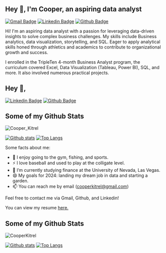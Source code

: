 ## Hey 👋, I'm Cooper, an aspiring data analyst
[![Gmail Badge](https://img.shields.io/badge/-cooperkitrel@gmail.com-c14438?style=flat&logo=Gmail&logoColor=white&link=mailto:cooperkitrel@gmail.com)](mailto:cooperkitrel@gmail.com) 
[![Linkedin Badge](https://img.shields.io/badge/-CooperKitrel-0072b1?style=flat&logo=Linkedin&logoColor=white&link=https://www.linkedin.com/in/CooperKitrel/)](https://www.linkedin.com/in/CooperKitrel/) 
[![Github Badge](https://img.shields.io/badge/-CooperKitrel-grey?style=flat&logo=github&logoColor=white&link=https://github.com/CooperKitrel/)](https://www.github.com/CooperKitrel/) <p align='left'> 
Hi! I'm an aspiring data analyst with a passion for leveraging data-driven insights to solve complex business challenges. My skills include Business analytics, data visualization, storytelling, and SQL.
Eager to apply analytical skills honed through athletics and academics to contribute to organizational growth and success.

I enrolled in the TripleTen 4-month Business Analyst program, the curriculum covered Excel, Data Visualization (Tableau, Power BI), SQL, and more. It also involved numerous practical projects.



## Hey 👋, 
[![Linkedin Badge](https://img.shields.io/badge/-Cooper_Kitrel-0072b1?style=flat&logo=Linkedin&logoColor=white&link=https://www.linkedin.com/in/Cooper_Kitrel/)](https://www.linkedin.com/in/Cooper_Kitrel/) [![Github Badge](https://img.shields.io/badge/-Cooper_Kitrel-grey?style=flat&logo=github&logoColor=white&link=https://github.com/Cooper_Kitrel/)](https://www.github.com/Cooper_Kitrel/) 
## Some of my Github Stats
<p align=left> <img src=https://komarev.com/ghpvc/?username=Cooper_Kitrel alt=Cooper_Kitrel /> </p>

[![Github stats](https://github-readme-stats.vercel.app/api?username=Cooper_Kitrel&show_icons=true&include_all_commits=true)](https://github.com/Cooper_Kitrel/github-readme-stats)
[![Top Langs](https://github-readme-stats.vercel.app/api/top-langs/?username=Cooper_Kitrel&layout=compact)](https://github.com/Cooper_Kitrel/github-readme-stats)



Some facts about me:
- 👀 I enjoy going to the gym, fishing, and sports.
- ⚡ I love baseball and used to play at the colligate level.
- 🌱 I’m currently studying finance at the University of Nevada, Las Vegas.
- 😄 My goals for 2024: landing my dream job in data and starting a garden.
- 📫 You can reach me by email (cooperkitrel@gmail.com)

Feel free to contact me via Gmail, Github, and Linkedin! </p><p align='left'> You can view my resume <a href='https://docs.google.com/document/d/17kVaZcsVng09_ZEpqzMqPDhQIP21rm8skyw_FffMqXA/edit?usp=sharing ' target=_blank><u>here</u>.</a></p> 
## Some of my Github Stats
<p align=left> <img src=https://komarev.com/ghpvc/?username=CooperKitrel alt=CooperKitrel /> </p>

[![Github stats](https://github-readme-stats.vercel.app/api?username=CooperKitrel&show_icons=true&include_all_commits=true)](https://github.com/CooperKitrel/github-readme-stats)
[![Top Langs](https://github-readme-stats.vercel.app/api/top-langs/?username=CooperKitrel&layout=compact)](https://github.com/CooperKitrel/github-readme-stats)

<!---
Cooper-kitrel/Cooper-kitrel is a ✨ special ✨ repository because its `README.md` (this file) appears on your GitHub profile.
You can click the Preview link to take a look at your changes. 
--->
